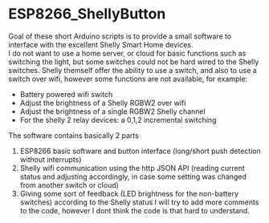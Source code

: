 # ESP8266_ShellyButton

Goal of these short Arduino scripts is to provide a small software to interface with the excellent Shelly Smart Home devices.<br>I do not want to use a home server, or cloud for basic functions such as switching the light, but some switches could not be hard wired to the Shelly switches.
Shelly themself offer the ability to use a switch, and also to use a switch over wifi, however some functions are not available, for example:

* Battery powered wifi switch
* Adjust the brightness of a Shelly RGBW2 over wifi
* Adjust the brightness of a single RGBW2 Shelly channel 
* For the shelly 2 relay devices: a 0,1,2 incremental switching

The software contains basically 2 parts
1) ESP8266 basic software and button interface (long/short push detection without interrupts)
2) Shelly wifi communication using the http JSON API (reading current status and adjusting accordingly, in case some setting was changed from another switch or cloud)
3) Giving some sort of feedback (LED brightness for the non-battery switches) according to the Shelly status
I will try to add more comments to the code, however I dont think the code is that hard to understand.
